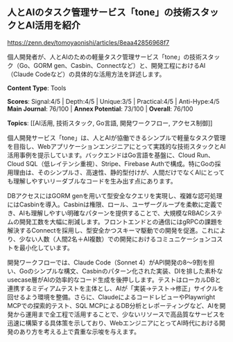 ## 人とAIのタスク管理サービス「tone」の技術スタックとAI活用を紹介

https://zenn.dev/tomoyaonishi/articles/8eaa42856968f7

個人開発者が、人とAIのための軽量タスク管理サービス「tone」の技術スタック（Go、GORM gen、Casbin、Connectなど）と、開発工程におけるAI（Claude Codeなど）の具体的な活用方法を詳述します。

**Content Type**: Tools

**Scores**: Signal:4/5 | Depth:4/5 | Unique:3/5 | Practical:4/5 | Anti-Hype:4/5
**Main Journal**: 76/100 | **Annex Potential**: 73/100 | **Overall**: 76/100

**Topics**: [[AI活用, 技術スタック, Go言語, 開発ワークフロー, アクセス制御]]

個人開発サービス「tone」は、人とAIが協働できるシンプルで軽量なタスク管理を目指し、Webアプリケーションエンジニアにとって実践的な技術スタックとAI活用事例を提示しています。バックエンドはGo言語を基盤に、Cloud Run、Cloud SQL（低レイテンシ重視）、Stripe、Firebase Authで構成。特にGoの採用理由は、そのシンプルさ、高速性、静的型付けが、人間だけでなくAIにとっても理解しやすいリーダブルなコードを生み出す点にあります。

DBアクセスにはGORM genを用いて型安全なクエリを実現し、複雑な認可処理にはCasbinを導入。Casbinは権限、ロール、ユーザーグループを柔軟に定義でき、AIも理解しやすい明確なパターンを提供することで、大規模なRBACシステムの開発工数を大幅に削減します。フロントエンドとの通信にはgRPCの課題を解決するConnectを採用し、型安全かつスキーマ駆動での開発を促進。これにより、少ない人数（人間2名＋AI複数）での開発におけるコミュニケーションコストを最小化しています。

開発ワークフローでは、Claude Code（Sonnet 4）がAPI開発の8〜9割を担い、Goのシンプルな構文、Casbinのパターン化された実装、DIを排した素朴なusecase層がAIの効率的なコード生成を後押しします。テストはローカルDBと連携するミディアムテストを主体とし、AIが「実装→テスト→修正」サイクルを回せるよう環境を整備。さらに、ClaudeによるコードレビューやPlaywright MCPでの探索的テスト、SQL MCPによるDB分析とレポーティングなど、AIを開発から運用まで全工程で活用することで、少ないリソースで高品質なサービスを迅速に構築する具体策を示しており、WebエンジニアにとってAI時代における開発のあり方を考える上で貴重な示唆を与えます。